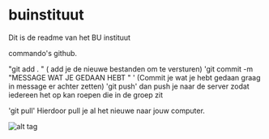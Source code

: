 # buinstituut
Dit is de readme van het BU instituut


commando's github. 

  "git add . "   ( add je de nieuwe bestanden om te versturen)
 'git commit -m "MESSAGE WAT JE GEDAAN HEBT "  '    (Commit je wat je hebt gedaan graag in message er achter zetten)
'git push'  dan push je naar de server zodat iedereen het op kan roepen die in de groep zit

'git pull'  Hierdoor pull je al het nieuwe naar jouw computer.

![alt tag](https://dw9to29mmj727.cloudfront.net/misc/newsletter-naruto3.png)